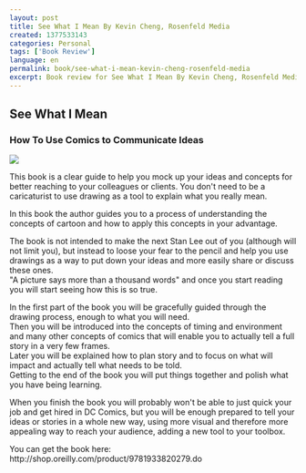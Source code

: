 ```yaml
---
layout: post
title: See What I Mean By Kevin Cheng, Rosenfeld Media
created: 1377533143
categories: Personal
tags: ['Book Review']
language: en
permalink: book/see-what-i-mean-kevin-cheng-rosenfeld-media
excerpt: Book review for See What I Mean By Kevin Cheng, Rosenfeld Media
---
```

<h2>See What I Mean</h2>
<h3>How To Use Comics to Communicate Ideas</h3>
<img src="/sites/files/cat.gif" />
<p>This book is a clear guide to help you mock up your ideas and concepts for better reaching to your colleagues or clients. You don't need to be a caricaturist to use drawing as a tool to explain what you really mean.</p>
<p>In this book the author guides you to a process of understanding the concepts of cartoon and how to apply this concepts in your advantage.</p>
<p>The book is not intended to make the next Stan Lee out of you (although will not limit you), but instead to loose your fear to the pencil and help you use drawings as a way to put down your ideas and more easily share or discuss these ones.<br />
"A picture says more than a thousand words" and once you start reading you will start seeing how this is so true.</p>
<p>In the first part of the book you will be gracefully guided through the drawing process, enough to what you will need.<br />
Then you will be introduced into the concepts of timing and environment and many other concepts of comics that will enable you to actually tell a full story in a very few frames.<br />
Later you will be explained how to plan story and to focus on what will impact and actually tell what needs to be told.<br />
Getting to the end of the book you will put things together and polish what you have being learning.</p>
<p>When you finish the book you will probably won't be able to just quick your job and get hired in DC Comics, but you will be enough prepared to tell your ideas or stories in a whole new way, using more visual and therefore more appealing way to reach your audience, adding a new tool to your toolbox.</p>

<p>You can get the book here: http://shop.oreilly.com/product/9781933820279.do</p>
